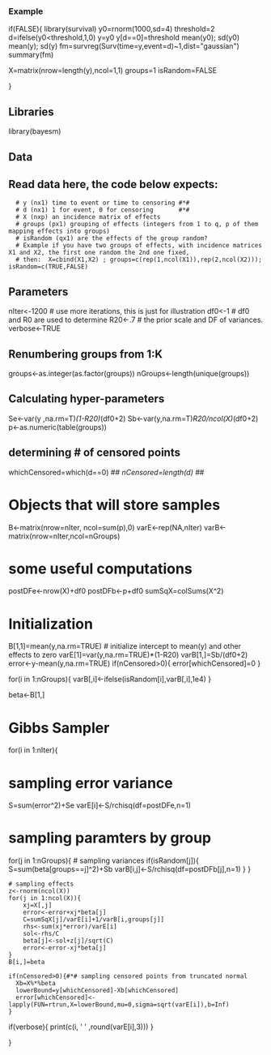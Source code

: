  ### Example
 
 if(FALSE){
  library(survival)
  y0=rnorm(1000,sd=4)
  threshold=2
  d=ifelse(y0<threshold,1,0)
  y=y0
  y[d==0]=threshold
  mean(y0); sd(y0)
  mean(y); sd(y)
  fm=survreg(Surv(time=y,event=d)~1,dist="gaussian")
  summary(fm)

  X=matrix(nrow=length(y),ncol=1,1)
  groups=1
  isRandom=FALSE

 
 }

## Libraries
 library(bayesm)

## Data
  ## Read data here, the code below expects:
      # y (nx1) time to event or time to censoring #*#
      # d (nx1) 1 for event, 0 for censoring       #*#
      # X (nxp) an incidence matrix of effects 
      # groups (px1) grouping of effects (integers from 1 to q, p of them mapping effects into groups)
      # isRandom (qx1) are the effects of the group random?
      # Example if you have two groups of effects, with incidence matrices X1 and X2, the first one random the 2nd one fixed,
      # then:  X=cbind(X1,X2) ; groups=c(rep(1,ncol(X1)),rep(2,ncol(X2))); isRandom=c(TRUE,FALSE)

## Parameters
  nIter<-1200 # use more iterations, this is just for illustration
  df0<-1  # df0 and R0 are used to determine
  R20<-.7 # the prior scale and DF of variances.
  verbose<-TRUE

## Renumbering groups from 1:K
   groups<-as.integer(as.factor(groups))
   nGroups<-length(unique(groups))

## Calculating hyper-parameters
  Se<-var(y ,na.rm=T)*(1-R20)*(df0+2)
  Sb<-var(y,na.rm=T)*R20/ncol(X)*(df0+2)
  p<-as.numeric(table(groups))

## determining # of censored points
  whichCensored=which(d==0) #*#
  nCensored=length(d)  #*#

# Objects that will store samples
 B<-matrix(nrow=nIter, ncol=sum(p),0)
 varE<-rep(NA,nIter)
 varB<-matrix(nrow=nIter,ncol=nGroups)

# some useful computations
 postDFe<-nrow(X)+df0
 postDFb<-p+df0
 sumSqX=colSums(X^2)

# Initialization

 B[1,1]=mean(y,na.rm=TRUE) # initialize intercept to mean(y) and other effects to zero
 varE[1]=var(y,na.rm=TRUE)*(1-R20)
 varB[1,]=Sb/(df0+2)
 error<-y-mean(y,na.rm=TRUE)
 if(nCensored>0){ error[whichCensored]=0 }

 for(i in 1:nGroups){
    varB[,i]<-ifelse(isRandom[i],varB[,i],1e4)
 }


 beta<-B[1,]

# Gibbs Sampler
 for(i in 1:nIter){

   # sampling error variance
   S=sum(error^2)+Se
   varE[i]<-S/rchisq(df=postDFe,n=1)

   # sampling  paramters by group
   for(j in 1:nGroups){
       # sampling variances
       if(isRandom[j]){              
          S=sum(beta[groups==j]^2)+Sb
          varB[i,j]<-S/rchisq(df=postDFb[j],n=1)
       }
    }

    # sampling effects
    z<-rnorm(ncol(X))
    for(j in 1:ncol(X)){
        xj=X[,j]
        error<-error+xj*beta[j]
        C=sumSqX[j]/varE[i]+1/varB[i,groups[j]]
        rhs<-sum(xj*error)/varE[i]
        sol<-rhs/C
        beta[j]<-sol+z[j]/sqrt(C)
        error<-error-xj*beta[j]
    } 
    B[i,]=beta

    if(nCensored>0){#*# sampling censored points from truncated normal
      Xb=X%*%beta
      lowerBound=y[whichCensored]-Xb[whichCensored]
      error[whichCensored]<-lapply(FUN=rtrun,X=lowerBound,mu=0,sigma=sqrt(varE[i]),b=Inf)
    }

   if(verbose){ print(c(i, ' ' ,round(varE[i],3))) }

 }
 
 
 
